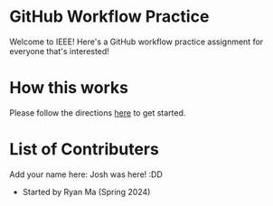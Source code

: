 # GitHub Workflow Practice
Welcome to IEEE! Here's a GitHub workflow practice assignment for everyone that's interested! 

# How this works
Please follow the directions [here](https://wiki.berkie.ee/v/techops/getting-started-projects/getting-started-with-techops-projects/git-practice-assignment) to get started.

# List of Contributers
Add your name here:
Josh was here! :DD

* Started by Ryan Ma (Spring 2024)
